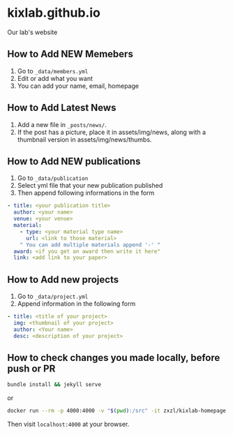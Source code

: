 # kixlab.github.io
Our lab's website

## How to Add NEW Memebers

1. Go to `_data/members.yml`
2. Edit or add what you want
3. You can add your name, email, homepage

## How to Add Latest News

1. Add a new file in `_posts/news/`.
2. If the post has a picture, place it in assets/img/news, along with a thumbnail version in assets/img/news/thumbs.

## How to Add NEW publications

1. Go to `_data/publication`
2. Select yml file that your new publication published
3. Then append following informations in the form
```yml
- title: <your publication title>
  author: <your name>
  venue: <your venue>
  material:
    - type: <your material type name>
      url: <link to those material>
    " You can add multiple materials append '-' "
  award: <if you get an award then write it here"
  link: <add link to your paper>
```

## How to Add new projects

1. Go to `_data/project.yml`
2. Append information in the following form
```yml
- title: <title of your project>
  img: <thumbnail of your project>
  author: <Your name>
  desc: <description of your project>
```

## How to check changes you made locally, before push or PR

```sh
bundle install && jekyll serve
```
or
```sh
docker run --rm -p 4000:4000 -v "$(pwd):/src" -it zxzl/kixlab-homepage jekyll serve --host=0.0.0.0
```
Then visit `localhost:4000` at your browser.
